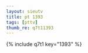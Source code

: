 ```yaml
--- 
layout: sieutv
title: pt 1393
tags: [pttv]
thumb_re: q7t11393
---
```

{% include q7t1 key="1393" %} 
